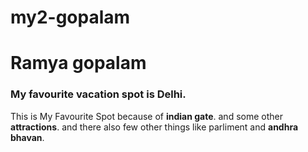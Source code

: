 # my2-gopalam
# Ramya gopalam

### My favourite vacation spot is Delhi. 

This is My Favourite Spot  because of **indian gate**. and some other **attractions**. and there also few other things like parliment and **andhra bhavan**.
